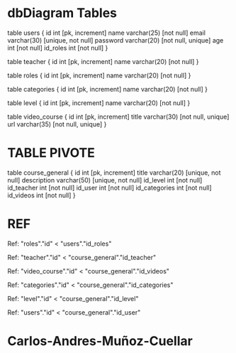 # dbDiagram Tables
table users {
  id int [pk, increment]
  name varchar(25) [not null]
  email varchar(30) [unique, not null]
  password varchar(20) [not null, unique]
  age int [not null]
  id_roles int [not null]
}

table teacher {
  id int [pk, increment]
  name varchar(20) [not null]
}

table roles {
  id int [pk, increment]
  name varchar(20) [not null]
}

table categories {
  id int [pk, increment]
  name varchar(20) [not null]
}

table level {
  id int [pk, increment]
  name varchar(20) [not null]
}

table video_course {
  id int [pk, increment]
  title varchar(30) [not null, unique]
  url varchar(35) [not null, unique]
}
# TABLE PIVOTE
table course_general {
  id int [pk, increment]
  title varchar(20) [unique, not null]
  description varchar(50) [unique, not null]
  id_level int [not null]
  id_teacher int [not null]
  id_user int [not null]
  id_categories int [not null]
  id_videos int [not null]
}


# REF
Ref: "roles"."id" < "users"."id_roles"

Ref: "teacher"."id" < "course_general"."id_teacher"

Ref: "video_course"."id" < "course_general"."id_videos"

Ref: "categories"."id" < "course_general"."id_categories"

Ref: "level"."id" < "course_general"."id_level"

Ref: "users"."id" < "course_general"."id_user"

# Carlos-Andres-Muñoz-Cuellar